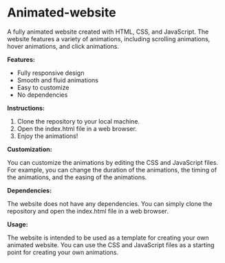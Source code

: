 # Animated-website

A fully animated website created with HTML, CSS, and JavaScript. The website features a variety of animations, including scrolling animations, hover animations, and click animations.

**Features:**

* Fully responsive design
* Smooth and fluid animations
* Easy to customize
* No dependencies

**Instructions:**

1. Clone the repository to your local machine.
2. Open the index.html file in a web browser.
3. Enjoy the animations!

**Customization:**

You can customize the animations by editing the CSS and JavaScript files. For example, you can change the duration of the animations, the timing of the animations, and the easing of the animations.

**Dependencies:**

The website does not have any dependencies. You can simply clone the repository and open the index.html file in a web browser.

**Usage:**

The website is intended to be used as a template for creating your own animated website. You can use the CSS and JavaScript files as a starting point for creating your own animations.

